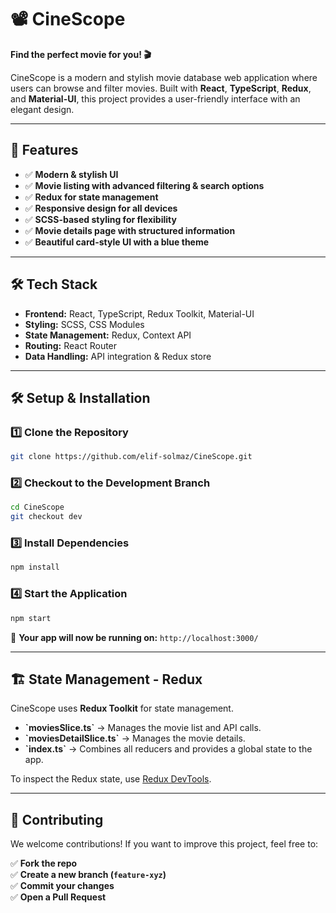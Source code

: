 # 📽️ CineScope  

**Find the perfect movie for you! 🎬**  

CineScope is a modern and stylish movie database web application where users can browse and filter movies. Built with **React**, **TypeScript**, **Redux**, and **Material-UI**, this project provides a user-friendly interface with an elegant design.  

---

## 🚀 Features  

- ✅ **Modern & stylish UI**  
- ✅ **Movie listing with advanced filtering & search options**  
- ✅ **Redux for state management**  
- ✅ **Responsive design for all devices**  
- ✅ **SCSS-based styling for flexibility**  
- ✅ **Movie details page with structured information**  
- ✅ **Beautiful card-style UI with a blue theme**  

---

## 🛠️ Tech Stack  

- **Frontend:** React, TypeScript, Redux Toolkit, Material-UI  
- **Styling:** SCSS, CSS Modules  
- **State Management:** Redux, Context API  
- **Routing:** React Router  
- **Data Handling:** API integration & Redux store  

---

## 🛠️ Setup & Installation  

### 1️⃣ Clone the Repository  
```bash
git clone https://github.com/elif-solmaz/CineScope.git
```

### 2️⃣ Checkout to the Development Branch  
```bash
cd CineScope
git checkout dev
```

### 3️⃣ Install Dependencies  
```bash
npm install
```

### 4️⃣ Start the Application  
```bash
npm start
```

🚀 **Your app will now be running on:** `http://localhost:3000/`  

---

## 🏗️ State Management - Redux  

CineScope uses **Redux Toolkit** for state management.  

- **\`moviesSlice.ts\`** → Manages the movie list and API calls.
-  **\`moviesDetailSlice.ts\`** → Manages the movie details.  
- **\`index.ts\`** → Combines all reducers and provides a global state to the app.  

To inspect the Redux state, use [Redux DevTools](https://chrome.google.com/webstore/detail/redux-devtools/lmhkpmbekcpmknklioeibfkpmmfibljd).  

---

## 📢 Contributing  

We welcome contributions! If you want to improve this project, feel free to:  

✅ **Fork the repo**  
✅ **Create a new branch (`feature-xyz`)**  
✅ **Commit your changes**  
✅ **Open a Pull Request**  

